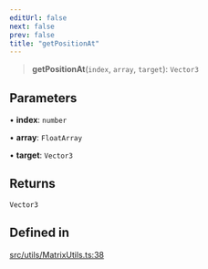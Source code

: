 ```yaml
---
editUrl: false
next: false
prev: false
title: "getPositionAt"
---
```


> **getPositionAt**(`index`, `array`, `target`): `Vector3`

## Parameters

• **index**: `number`

• **array**: `FloatArray`

• **target**: `Vector3`

## Returns

`Vector3`

## Defined in

[src/utils/MatrixUtils.ts:38](https://github.com/agargaro/instanced-mesh/blob/ce4f7f0726405524f486e5047c492ee1975f20df/src/utils/MatrixUtils.ts#L38)
